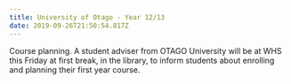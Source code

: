 ```yaml
---
title: University of Otago - Year 12/13
date: 2019-09-26T21:50:54.817Z
---
```

Course planning. A student adviser from OTAGO University will be at WHS this Friday at first break, in the library, to inform students about enrolling and planning their first year course.
